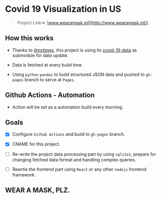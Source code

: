 # Covid 19 Visualization in US

> Project Link=> [www.wearamask.ml](http://www.wearamask.ml/)

## How this works

+ Thanks to [@nytimes](https://github.com/nytimes), this project is using its [covid-19-data](https://github.com/nytimes/covid-19-data) as submodule for data update.

+ Data is fetched at every build time.

+ Using `python` `pandas` to build structured JSON data and pushed to `gh-pages` branch to serve at `Pages`.

## Github Actions - Automation

+ Action will be set as a automation build every morning.

## Goals

- [x] Configure `Github Actions` and build to `gh-pages` branch.

- [x] CNAME for this project.

- [ ] Re-write the project data processing part by using `sqlite3`, prepare for changing fetched data format and handling complex queries.

- [ ] Rewrtie the frontend part using `React` or any other `nodejs` frontend framework.

## WEAR A MASK, PLZ.

